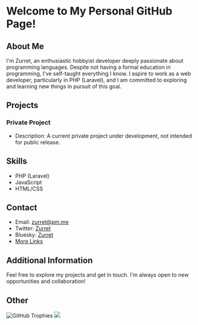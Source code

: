# Welcome to My Personal GitHub Page!

## About Me
I'm Zurret, an enthusiastic hobbyist developer deeply passionate about programming languages. Despite not having a formal education in programming, I've self-taught everything I know. I aspire to work as a web developer, particularly in PHP (Laravel), and I am committed to exploring and learning new things in pursuit of this goal.

## Projects
### Private Project
- Description: A current private project under development, not intended for public release.

## Skills
- PHP (Laravel)
- JavaScript
- HTML/CSS

## Contact
- Email: zurret@pm.me
- Twitter: [Zurret](https://x.com/zurret)
- Bluesky: [Zurret](https://bsky.app/profile/zurret.de)
- [More Links](https://zurret.bio.link/)

## Additional Information
Feel free to explore my projects and get in touch. I'm always open to new opportunities and collaboration!

## Other
![GitHub Trophies](https://github-profile-trophy.vercel.app/?username=zurret)
[![](https://visitcount.itsvg.in/api?id=Zurret&label=Profile%20Views&color=11&icon=5&pretty=true)](https://visitcount.itsvg.in)
